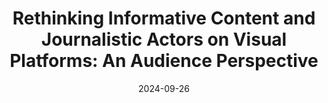---
title: "Rethinking Informative Content and Journalistic Actors on Visual Platforms: An Audience Perspective"
collection: talks
permalink: /talks/2024-09-26-Rethinking-Informative-Content-and-Journalistic-Actors-on-Visual-Platforms-An-Audience-Perspective
date: 2024-09-26
venue: 'ECREA 2024'
venue: 'ECREA 2024, Ljubljana'
paperurl: 'https://c-in.floq.live/event/ecrea2024/search?objectClass=timeslot&objectId=6655830ac063c3726cdac460&type=detail'
doi: 'https://c-in.floq.live/event/ecrea2024/search?objectClass=timeslot&objectId=6655830ac063c3726cdac460&type=detail'
citation: ' Lion Wedel, &quot;Rethinking Informative Content and Journalistic Actors on Visual Platforms: An Audience Perspective.&quot; ECREA 2024, 1900.'
---